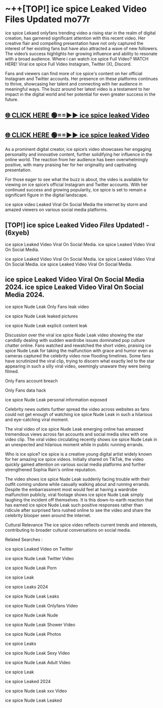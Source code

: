 # ~++[TOP!] ice spice Leaked Video Files Updated mo77r

 ice spice Lekaed onlyfans trending video a rising star in the realm of digital creation, has garnered significant attention with this recent video. Her creative flair and compelling presentation have not only captured the interest of her existing fans but have also attracted a wave of new followers. The video’s success highlights her growing influence and ability to resonate with a broad audience.
Where i can watch  ice spice Full Video? WATCH HERE! Viral  ice spice Full Video Instagram, Twitter (X), Discord.


Fans and viewers can find more of  ice spice's content on her official Instagram and Twitter accounts. Her presence on these platforms continues to thrive, showcasing her talent and connecting with her audience in meaningful ways. The buzz around her latest video is a testament to her impact in the digital world and her potential for even greater success in the future.


## [🌐 CLICK HERE 🟢==►►  ice spice leaked Video ](https://onlyclips.site?title=ice_spice&ref=git)

## [🌐 CLICK HERE 🟢==►►  ice spice leaked Video ](https://onlyclips.site?title=ice_spice&ref=git)


As a prominent digital creator,  ice spice’s video showcases her engaging personality and innovative content, further solidifying her influence in the online world. The reaction from her audience has been overwhelmingly positive, with many praising her for her originality and captivating presentation.

For those eager to see what the buzz is about, the video is available for viewing on  ice spice’s official Instagram and Twitter accounts. With her continued success and growing popularity,  ice spice is set to remain a significant figure in the digital landscape.


  ice spice video Leaked Viral On Social Media the internet by storm and amazed viewers on various social media platforms.


## [TOP!]  ice spice Leaked Video *Files* Updated! - (6xyeb) 

 ice spice Leaked Video Viral On Social Media. ice spice Leaked Video Viral On Social Media.

 ice spice Leaked Video Viral On Social Media. ice spice Leaked Video Viral On Social Media. ice spice Leaked Video Viral On Social Media.


##  ice spice Leaked Video Viral On Social Media 2024. ice spice Leaked Video Viral On Social Media 2024.
 ice spice Nude Leak Only Fans leak video

 ice spice Nude Leak leaked pictures

 ice spice Nude Leak explicit content leak

Discussion over the viral  ice spice Nude Leak video showing the star candidly dealing with sudden wardrobe issues dominated pop culture chatter online. Fans watched and rewatched the short video, praising  ice spice Nude Leak for taking the malfunction with grace and humor even as cameras captured the celebrity video now flooding timelines. Some fans have scrutinized the viral clip, trying to discern what exactly led to the star appearing in such a silly viral video, seemingly unaware they were being filmed.


Only Fans account breach

Only Fans data hack

 ice spice Nude Leak personal information exposed

Celebrity news outlets further spread the video across websites as fans could not get enough of watching  ice spice Nude Leak in such a hilarious and eye-catching viral moment.


The viral video of  ice spice Nude Leak emerging online has amassed tremendous views across fan accounts and social media sites with one video clip. The viral video circulating recently shows  ice spice Nude Leak in an unexpected and hilarious moment while in public running errands.


Who is  ice spice?  ice spice is a creative young digital artist widely known for her amazing  ice spice videos. Initially shared on TikTok, the video quickly gained attention on various social media platforms and further strengthened Sophia Rain's online reputation.

The video shows  ice spice Nude Leak suddenly facing trouble with their outfit coming undone while casually walking about and running errands. Despite the embarrassment most would feel at having a wardrobe malfunction publicly, viral footage shows  ice spice Nude Leak simply laughing the incident off themselves. It is this down-to-earth reaction that has earned  ice spice Nude Leak such positive responses rather than ridicule after surprised fans rushed online to see the video and share the celebrity blooper seen around the internet.

Cultural Relevance The  ice spice video reflects current trends and interests, contributing to broader cultural conversations on social media.

Related Searches :

 ice spice Leaked Video on Twitter

 ice spice Nude Leak Twitter Video

 ice spice Nude Leak Porn

 ice spice Leak 

 ice spice Leaks 2024

 ice spice Nude Leak Leaks

 ice spice Nude Leak Onlyfans Video

 ice spice Nude Leak Nude

 ice spice Nude Leak Shower Video

 ice spice Nude Leak Photos

 ice spice Leaks

 ice spice Nude Leak Sexy Video

 ice spice Nude Leak Adult Video

 ice spice Leak

 ice spice Leaked 2024

 ice spice Nude Leak xxx Video

 ice spice Nude Leak Leaked